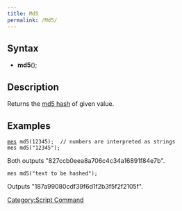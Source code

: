 ```yaml
---
title: Md5
permalink: /Md5/
---
```


Syntax
------

-   **md5**(<value>);

Description
-----------

Returns the [md5 hash](https://en.wikipedia.org/wiki/MD5) of given value.

Examples
--------

[`mes`](mes)` md5(12345);  // numbers are interpreted as strings`
`mes md5("12345");`

Both outputs "827ccb0eea8a706c4c34a16891f84e7b".

`mes md5("text to be hashed");`

Outputs "187a99080cdf39f6d1f2b3f5f2f2105f".

[Category:Script Command](Category:Script_Command)